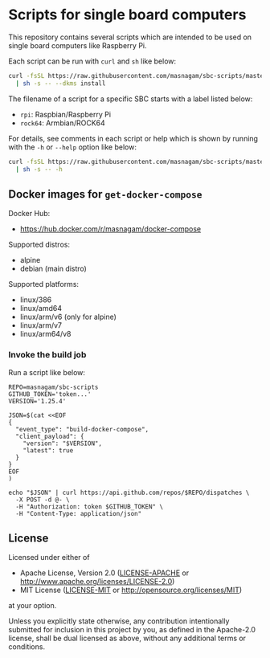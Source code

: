 # Scripts for single board computers

This repository contains several scripts which are intended to be used on single
board computers like Raspberry Pi.

Each script can be run with `curl` and `sh` like below:

```sh
curl -fsSL https://raw.githubusercontent.com/masnagam/sbc-scripts/master/install-px4-drv \
  | sh -s -- --dkms install
```

The filename of a script for a specific SBC starts with a label listed below:

* `rpi`: Raspbian/Raspberry Pi
* `rock64`: Armbian/ROCK64

For details, see comments in each script or help which is shown by running with
the `-h` or `--help` option like below:

```sh
curl -fsSL https://raw.githubusercontent.com/masnagam/sbc-scripts/master/get-docker-compose \
  | sh -s -- -h
```

## Docker images for `get-docker-compose`

Docker Hub:

* https://hub.docker.com/r/masnagam/docker-compose

Supported distros:

* alpine
* debian (main distro)

Supported platforms:

* linux/386
* linux/amd64
* linux/arm/v6 (only for alpine)
* linux/arm/v7
* linux/arm64/v8

### Invoke the build job

Run a script like below:

```shell
REPO=masnagam/sbc-scripts
GITHUB_TOKEN='token...'
VERSION='1.25.4'

JSON=$(cat <<EOF
{
  "event_type": "build-docker-compose",
  "client_payload": {
    "version": "$VERSION",
    "latest": true
  }
}
EOF
)

echo "$JSON" | curl https://api.github.com/repos/$REPO/dispatches \
  -X POST -d @- \
  -H "Authorization: token $GITHUB_TOKEN" \
  -H "Content-Type: application/json"
```

## License

Licensed under either of

* Apache License, Version 2.0
  ([LICENSE-APACHE] or http://www.apache.org/licenses/LICENSE-2.0)
* MIT License
  ([LICENSE-MIT] or http://opensource.org/licenses/MIT)

at your option.

Unless you explicitly state otherwise, any contribution intentionally submitted
for inclusion in this project by you, as defined in the Apache-2.0 license,
shall be dual licensed as above, without any additional terms or conditions.

[LICENSE-APACHE]: ./LICENSE-APACHE
[LICENSE-MIT]: ./LICENSE-MIT
